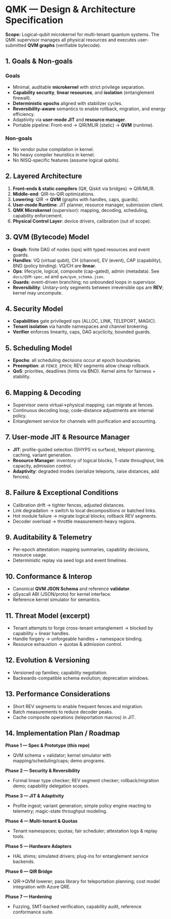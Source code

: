 # QMK — Design & Architecture Specification

**Scope:** Logical-qubit microkernel for multi-tenant quantum systems. The QMK supervisor manages all physical resources and executes user-submitted **QVM graphs** (verifiable bytecode).

## 1. Goals & Non-goals
### Goals
- Minimal, auditable **microkernel** with strict privilege separation.
- **Capability security**, **linear resources**, and **isolation** (entanglement firewall).
- **Deterministic epochs** aligned with stabilizer cycles.
- **Reversibility-aware** semantics to enable rollback, migration, and energy efficiency.
- Adaptivity via **user-mode JIT** and **resource manager**.
- Portable pipeline: Front-end → QIR/MLIR (static) → **QVM** (runtime).

### Non-goals
- No vendor pulse compilation in kernel.
- No heavy compiler heuristics in kernel.
- No NISQ-specific features (assume logical qubits).

## 2. Layered Architecture
1. **Front-ends & static compilers** (Q#, Qiskit via bridges) → QIR/MLIR.
2. **Middle-end**: QIR-to-QIR optimizations.
3. **Lowering**: QIR → **QVM** (graphs with handles, caps, guards).
4. **User-mode Runtime**: JIT planner, resource manager, submission client.
5. **QMK Microkernel** (supervisor): mapping, decoding, scheduling, capability enforcement.
6. **Physical Control Layer**: device drivers, calibration (out of scope).

## 3. QVM (Bytecode) Model
- **Graph**: finite DAG of nodes (ops) with typed resources and event guards.
- **Handles**: VQ (virtual qubit), CH (channel), EV (event), CAP (capability), BND (policy binding). VQ/CH are **linear**.
- **Ops**: lifecycle, logical, composite (cap-gated), admin (metadata). See `docs/QVM-spec.md` and `qvm/qvm_schema.json`.
- **Guards**: event-driven branching; no unbounded loops in supervisor.
- **Reversibility**: Unitary-only segments between irreversible ops are **REV**; kernel may uncompute.

## 4. Security Model
- **Capabilities** gate privileged ops (ALLOC, LINK, TELEPORT, MAGIC).
- **Tenant isolation** via handle namespaces and channel brokering.
- **Verifier** enforces linearity, caps, DAG acyclicity, bounded guards.

## 5. Scheduling Model
- **Epochs**: all scheduling decisions occur at epoch boundaries.
- **Preemption**: at `FENCE_EPOCH`; REV segments allow cheap rollback.
- **QoS**: priorities, deadlines (hints via BND). Kernel aims for fairness + stability.

## 6. Mapping & Decoding
- Supervisor owns virtual→physical mapping; can migrate at fences.
- Continuous decoding loop; code-distance adjustments are internal policy.
- Entanglement service for channels with purification and accounting.

## 7. User-mode JIT & Resource Manager
- **JIT**: profile-guided selection (SHYPS vs surface), teleport planning, caching, variant generation.
- **Resource Manager**: inventory of logical blocks, T-state throughput, link capacity, admission control.
- **Adaptivity**: degraded modes (serialize teleports, raise distances, add fences).

## 8. Failure & Exceptional Conditions
- Calibration drift → tighter fences, adjusted distances.
- Link degradation → switch to local decompositions or batched links.
- Hot module failure → migrate logical blocks; rollback REV segments.
- Decoder overload → throttle measurement-heavy regions.

## 9. Auditability & Telemetry
- Per-epoch attestation: mapping summaries, capability decisions, resource usage.
- Deterministic replay via seed logs and event timelines.

## 10. Conformance & Interop
- Canonical **QVM JSON Schema** and reference **validator**.
- qSyscall ABI (JSON/proto) for kernel interface.
- Reference kernel simulator for semantics.

## 11. Threat Model (excerpt)
- Tenant attempts to forge cross-tenant entanglement → blocked by capability + linear handles.
- Handle forgery → unforgeable handles + namespace binding.
- Resource exhaustion → quotas & admission control.

## 12. Evolution & Versioning
- Versioned op families; capability negotiation.
- Backwards-compatible schema evolution; deprecation windows.

## 13. Performance Considerations
- Short REV segments to enable frequent fences and migration.
- Batch measurements to reduce decoder peaks.
- Cache composite operations (teleportation macros) in JIT.

## 14. Implementation Plan / Roadmap
**Phase 1 — Spec & Prototype (this repo)**
- QVM schema + validator; kernel simulator with mapping/scheduling/caps; demo programs.

**Phase 2 — Security & Reversibility**
- Formal linear type checker; REV segment checker; rollback/migration demo; capability delegation scopes.

**Phase 3 — JIT & Adaptivity**
- Profile ingest; variant generation; simple policy engine reacting to telemetry; magic-state throughput modeling.

**Phase 4 — Multi-tenant & Quotas**
- Tenant namespaces; quotas; fair scheduler; attestation logs & replay tools.

**Phase 5 — Hardware Adapters**
- HAL shims; simulated drivers; plug-ins for entanglement service backends.

**Phase 6 — QIR Bridge**
- QIR→QVM lowerer; pass library for teleportation planning; cost model integration with Azure QRE.

**Phase 7 — Hardening**
- Fuzzing, SMT-backed verification, capability audit, reference conformance suite.
